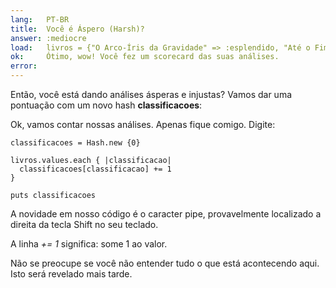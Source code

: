 ```yaml
---
lang:   PT-BR
title:  Você é Áspero (Harsh)?
answer: :mediocre
load:   livros = {"O Arco-Íris da Gravidade" => :esplendido, "Até o Fim" => :lixo, "Cores Vivas" => :mediocre, "Bumblebees" => :mediocre}
ok:     Ótimo, wow! Você fez um scorecard das suas análises.
error:  
---
```


Então, você está dando análises ásperas e injustas? Vamos dar uma pontuação com um novo hash __classificacoes__:

Ok, vamos contar nossas análises. Apenas fique comigo. Digite:

    classificacoes = Hash.new {0}

    livros.values.each { |classificacao|
      classificacoes[classificacao] += 1
    }

    puts classificacoes

A novidade em nosso código é o caracter pipe, provavelmente localizado a direita da tecla Shift
no seu teclado.

A linha _+= 1_ significa: some 1 ao valor.

Não se preocupe se você não entender tudo o que está acontecendo aqui. Isto será revelado mais tarde.
